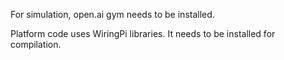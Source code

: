 For simulation, open.ai gym needs to be installed.

Platform code uses WiringPi libraries. It needs to be installed for compilation.
